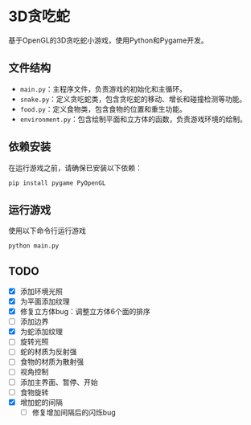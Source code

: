 # 3D贪吃蛇

基于OpenGL的3D贪吃蛇小游戏，使用Python和Pygame开发。

## 文件结构

- `main.py`：主程序文件，负责游戏的初始化和主循环。
- `snake.py`：定义贪吃蛇类，包含贪吃蛇的移动、增长和碰撞检测等功能。
- `food.py`：定义食物类，包含食物的位置和重生功能。
- `environment.py`：包含绘制平面和立方体的函数，负责游戏环境的绘制。

## 依赖安装

在运行游戏之前，请确保已安装以下依赖：

```bash
pip install pygame PyOpenGL
```

## 运行游戏

使用以下命令行运行游戏

```bash
python main.py
```

## TODO
- [x] 添加环境光照
- [x] 为平面添加纹理
- [x] 修复立方体bug：调整立方体6个面的排序
- [ ] 添加边界
- [x] 为蛇添加纹理
- [ ] 旋转光照
- [ ] 蛇的材质为反射强
- [ ] 食物的材质为散射强
- [ ] 视角控制
- [ ] 添加主界面、暂停、开始
- [ ] 食物旋转
- [x] 增加蛇的间隔
  - [ ] 修复增加间隔后的闪烁bug